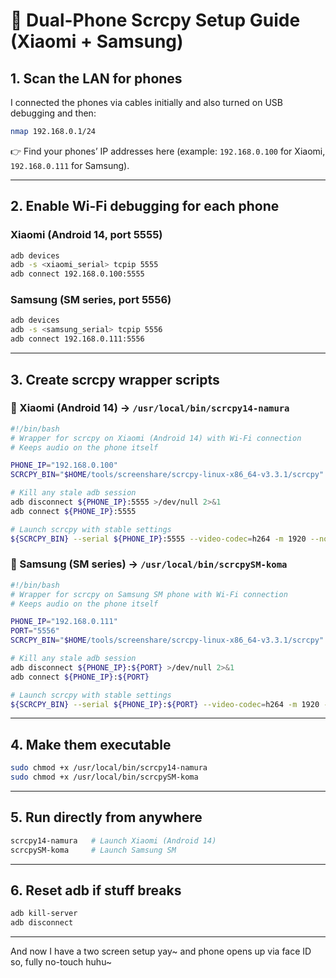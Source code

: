 # 📖 Dual-Phone Scrcpy Setup Guide (Xiaomi + Samsung)

## 1. Scan the LAN for phones
I connected the phones via cables initially and also turned on USB debugging and then:

```bash
nmap 192.168.0.1/24
```

👉 Find your phones’ IP addresses here (example: `192.168.0.100` for Xiaomi, `192.168.0.111` for Samsung).

---

## 2. Enable Wi-Fi debugging for each phone

### Xiaomi (Android 14, port 5555)

```bash
adb devices
adb -s <xiaomi_serial> tcpip 5555
adb connect 192.168.0.100:5555
```

### Samsung (SM series, port 5556)

```bash
adb devices
adb -s <samsung_serial> tcpip 5556
adb connect 192.168.0.111:5556
```

---

## 3. Create scrcpy wrapper scripts

### 🔹 Xiaomi (Android 14) → `/usr/local/bin/scrcpy14-namura`

```bash
#!/bin/bash
# Wrapper for scrcpy on Xiaomi (Android 14) with Wi-Fi connection
# Keeps audio on the phone itself

PHONE_IP="192.168.0.100"
SCRCPY_BIN="$HOME/tools/screenshare/scrcpy-linux-x86_64-v3.3.1/scrcpy"

# Kill any stale adb session
adb disconnect ${PHONE_IP}:5555 >/dev/null 2>&1
adb connect ${PHONE_IP}:5555

# Launch scrcpy with stable settings
${SCRCPY_BIN} --serial ${PHONE_IP}:5555 --video-codec=h264 -m 1920 --no-audio
```

### 🔹 Samsung (SM series) → `/usr/local/bin/scrcpySM-koma`

```bash
#!/bin/bash
# Wrapper for scrcpy on Samsung SM phone with Wi-Fi connection
# Keeps audio on the phone itself

PHONE_IP="192.168.0.111"
PORT="5556"
SCRCPY_BIN="$HOME/tools/screenshare/scrcpy-linux-x86_64-v3.3.1/scrcpy"

# Kill any stale adb session
adb disconnect ${PHONE_IP}:${PORT} >/dev/null 2>&1
adb connect ${PHONE_IP}:${PORT}

# Launch scrcpy with stable settings
${SCRCPY_BIN} --serial ${PHONE_IP}:${PORT} --video-codec=h264 -m 1920 --no-audio
```

---

## 4. Make them executable

```bash
sudo chmod +x /usr/local/bin/scrcpy14-namura
sudo chmod +x /usr/local/bin/scrcpySM-koma
```

---

## 5. Run directly from anywhere

```bash
scrcpy14-namura   # Launch Xiaomi (Android 14)
scrcpySM-koma     # Launch Samsung SM
```

---

## 6. Reset adb if stuff breaks

```bash
adb kill-server
adb disconnect
```

---

And now I have a two screen setup yay~
and phone opens up via face ID so, fully no-touch huhu~